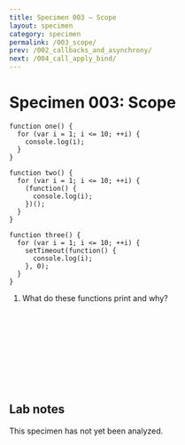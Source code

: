 ```yaml
---
title: Specimen 003 — Scope
layout: specimen
category: specimen
permalink: /003_scope/
prev: /002_callbacks_and_asynchrony/
next: /004_call_apply_bind/
---
```


# Specimen 003: Scope #

    function one() {
      for (var i = 1; i <= 10; ++i) {
        console.log(i);
      }
    }

    function two() {
      for (var i = 1; i <= 10; ++i) {
        (function() {
          console.log(i);
        })();
      }
    }

    function three() {
      for (var i = 1; i <= 10; ++i) {
        setTimeout(function() {
          console.log(i);
        }, 0);
      }
    }


1. What do these functions print and why?

<br>
<br>
<br>
<br>
<br>
<br>
<br>
<br>

## Lab notes ##

This specimen has not yet been analyzed.